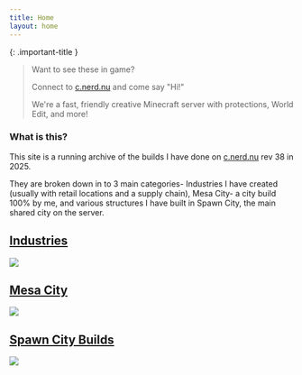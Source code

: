 ```yaml
---
title: Home
layout: home
---
```


{: .important-title }
> Want to see these in game?
>
> Connect to [c.nerd.nu](https://nerd.nu) and come say "Hi!" 
>
> We're a fast, friendly creative Minecraft server with protections, World Edit, and more!

### What is this?
This site is a running archive of the builds I have done on [c.nerd.nu](https://nerd.nu) rev 38 in 2025.  

They are broken down in to 3 main categories- Industries I have created (usually with retail locations and a supply chain), Mesa City- a city build 100% by me, and various structures I have built in Spawn City, the main shared city on the server.

## [Industries](/docs/Industries)
[<img src="https://placehold.co/900x200?font=roboto" />](/docs/Industries)

## [Mesa City](/docs/MesaCity)
[<img src="https://placehold.co/900x200?font=roboto" />](/docs/MesaCity)

## [Spawn City Builds](/docs/SpawnCity)
[<img src="https://placehold.co/900x200?font=roboto" />](/docs/SpawnCity)
